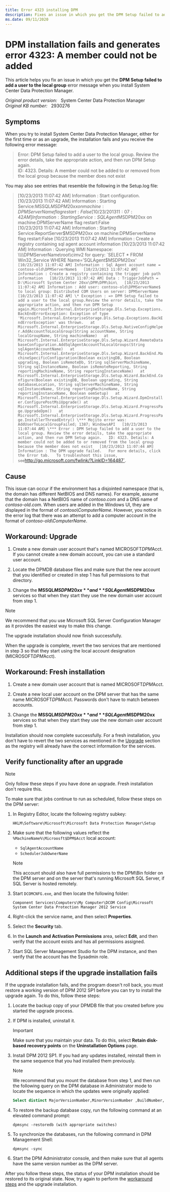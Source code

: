 ```yaml
---
title: Error 4323 installing DPM
description: Fixes an issue in which you get the DPM Setup failed to add a user to the local group error message when you install System Center 2012 R2 Data Protection Manager.
ms.date: 09/11/2020
---
```

# DPM installation fails and generates error 4323: A member could not be added

This article helps you fix an issue in which you get the **DPM Setup failed to add a user to the local group** error message when you install System Center Data Protection Manager.

_Original product version:_ &nbsp; System Center Data Protection Manager  
_Original KB number:_ &nbsp; 2930276

## Symptoms

When you try to install System Center Data Protection Manager, either for the first time or as an upgrade, the installation fails and you receive the following error message:

> Error: DPM Setup failed to add a user to the local group. Review the error details, take the appropriate action, and then run DPM Setup again.  
> ID: 4323. Details: A member could not be added to or removed from the local group because the member does not exist

You may also see entries that resemble the following in the Setup.log file:

> [10/23/2013 11:07:42 AM] Information : Start configuration.  
> [10/23/2013 11:07:42 AM] Information : Starting Service:MSSQL$MSDPM20xx on machine:DPMServerName flag restart:False  
> [10/23/2013 11:07:42 AM] Information : Starting Service:SQLAgent$MSDPM20xx on machine:DPMServerName flag restart:False  
> [10/23/2013 11:07:42 AM] Information : Starting Service:ReportServer$MSDPM20xx on machine:DPMServerName flag restart:False  
> [10/23/2013 11:07:42 AM] Information : Create a registry containing sql agent account information  
> [10/23/2013 11:07:42 AM] Information : Querying WMI Namespace: \\\\DPMServerName\root\cimv2 for query: `SELECT * FROM Win32_Service WHERE Name='SQLAgent$MSDPM20xx'`  
> [10/23/2013 11:07:42 AM] Information : Sql Agent account name = contoso-old\DPMServerName$  
> [10/23/2013 11:07:42 AM] Information : Create a registry containing the trigger job path information  
> [10/23/2013 11:07:42 AM] Data : TriggerJobPath = D:\Microsoft System Center 20xx\DPM\DPM\bin\  
> [10/23/2013 11:07:42 AM] Information : Add user: contoso-old\DPMServerName$ to local group: Distributed COM Users on server: DPMServerName  
> [10/23/2013 11:07:42 AM] \* Exception : => DPM Setup failed to add a user to the local group.Review the error details, take the appropriate action, and then run DPM Setup again.Microsoft.Internal.EnterpriseStorage.Dls.Setup.Exceptions.BackEndErrorException: Exception of type 'Microsoft.Internal.EnterpriseStorage.Dls.Setup.Exceptions.BackEndErrorException' was thrown.  
> at Microsoft.Internal.EnterpriseStorage.Dls.Setup.NativeConfigHelper.AddAccountToLocalGroup(String accountName, String localGroupName, String machineName)  
> at Microsoft.Internal.EnterpriseStorage.Dls.Setup.Wizard.RemoteDatabaseConfiguration.AddSqlAgentAccountToLocalGroups(String sqlAgentAccountName)  
> at Microsoft.Internal.EnterpriseStorage.Dls.Setup.Wizard.BackEnd.MachineSpecificConfiguration(Boolean existingDB, Boolean upgrading, Boolean isRemoteDb, String sqlServerMachineName, String sqlInstanceName, Boolean isRemoteReporting, String reportingMachineName, String reportingInstanceName)  
> at Microsoft.Internal.EnterpriseStorage.Dls.Setup.Wizard.BackEnd.Configure(Boolean existingDB, Boolean upgrading, String databaseLocation, String sqlServerMachineName, String sqlInstanceName, String reportingMachineName, String reportingInstanceName, Boolean oemSetup)  
> at Microsoft.Internal.EnterpriseStorage.Dls.Setup.Wizard.DpmInstaller.ConfigurePostMsiUpgrade()
at Microsoft.Internal.EnterpriseStorage.Dls.Setup.Wizard.ProgressPage.UpgradeDpm()  
> at Microsoft.Internal.EnterpriseStorage.Dls.Setup.Wizard.ProgressPage.InstallerThreadEntry()
\*** Mojito error was: AddUserToLocalGroupFailed; 1387; WindowsAPI  
> [10/23/2013 11:07:44 AM] \*** Error : DPM Setup failed to add a user to the local group. Review the error details, take the appropriate action, and then run DPM Setup again.  
> ID: 4323. Details: A member could not be added to or removed from the local group because the member does not exist  
> [10/23/2013 11:07:44 AM] Information : The DPM upgrade failed.  
> For more details, click the Error tab.  
> To troubleshoot this issue, see `http://go.microsoft.com/fwlink/?LinkID=164487`.

## Cause

This issue can occur if the environment has a disjointed namespace (that is, the domain has different NetBIOS and DNS names). For example, assume that the domain has a NetBIOS name of *contoso.com* and a DNS name of *contoso-old.com*. When users are added in the Windows UI, they are displayed in the format of *contoso\ComputerName*. However, you notice in the error log that there was an attempt to add a computer account in the format of *contoso-old\ComputerName*.

## Workaround: Upgrade

1. Create a new domain user account that's named MICROSOFT$DPM$Acct. If you cannot create a new domain account, you can use a standard user account.

2. Locate the DPMDB database files and make sure that the new account that you identified or created in step 1 has full permissions to that directory.

3. Change the **MSSQL$MSDPM20xx** and **SQLAgent$MSDPM20xx** services so that when they start they use the new domain user account from step 1.

> [!NOTE]
> We recommend that you use Microsoft SQL Server Configuration Manager as it provides the easiest way to make this change.

The upgrade installation should now finish successfully.

When the upgrade is complete, revert the two services that are mentioned in step 3 so that they start using the local account designation (MICROSOFT$DPM$Acct).

## Workaround: Fresh installation

1. Create a new domain user account that is named MICROSOFT$DPM$Acct.

2. Create a new local user account on the DPM server that has the same name MICROSOFT$DPM$Acct. Passwords don't have to match between accounts.

3. Change the **MSSQL$MSDPM20xx** and **SQLAgent$MSDPM20xx** services so that when they start they use the new domain user account from step 1.

Installation should now complete successfully. For a fresh installation, you don't have to revert the two services as mentioned in the [Upgrade](#workaround-upgrade) section as the registry will already have the correct information for the services.

## Verify functionality after an upgrade

> [!NOTE]
> Only follow these steps if you have done an upgrade. Fresh installation don't require this.

To make sure that jobs continue to run as scheduled, follow these steps on the DPM server:

1. In Registry Editor, locate the following registry subkey:

    `HKLM\Software\Microsoft\Microsoft Data Protection Manager\Setup`

2. Make sure that the following values reflect the `%MachineName%\Microosft$DPM$Acct` local account:

    - `SqlAgentAccountName`
    - `SchedulerJobOwnerName`

    > [!NOTE]
    > This account should also have full permissions to the DPM\Bin folder on the DPM server and on the server that's running Microsoft SQL Server, if SQL Server is hosted remotely.

3. Start `DCOMCNFG.exe`, and then locate the following folder:

    `Component Services\Computers\My Computer\DCOM Config\Microsoft System Center Data Protection Manager 2012 Service`

4. Right-click the service name, and then select **Properties**.
5. Select the **Security** tab.
6. In the **Launch and Activation Permissions** area, select **Edit**, and then verify that the account exists and has all permissions assigned.
7. Start SQL Server Management Studio for the DPM instance, and then verify that the account has the Sysadmin role.

## Additional steps if the upgrade installation fails

If the upgrade installation fails, and the program doesn't roll back, you must restore a working version of DPM 2012 SP1 before you can try to install the upgrade again. To do this, follow these steps:

1. Locate the backup copy of your DPMDB file that you created before you started the upgrade process.
2. If DPM is installed, uninstall it.

    > [!IMPORTANT]
    > Make sure that you maintain your data. To do this, select **Retain disk-based recovery points** on the **Uninstallation Options** page.

3. Install DPM 2012 SP1. If you had any updates installed, reinstall them in the same sequence that you had installed them previously.

    > [!NOTE]
    > We recommend that you mount the database from step 1, and then run the following query on the DPM database in Administrator mode to locate the sequence in which the updates were originally applied:

    ```sql
    Select distinct MajorVersionNumber,MinorVersionNumber ,BuildNumber, FileName FROM [DPMDB].[dbo].[tbl_AM_AgentPatch] where MajorVersionNumber = 4 and MinorVersionNumber =1 order by BuildNumber desc
    ```

4. To restore the backup database copy, run the following command at an elevated command prompt:

    ```console
    dpmsync -restoredb (with appropriate switches)
    ```

5. To synchronize the databases, run the following command in DPM Management Shell:

    ```console
    dpmsync -sync
    ```  

6. Start the DPM Administrator console, and then make sure that all agents have the same version number as the DPM server.

After you follow these steps, the status of your DPM installation should be restored to its original state. Now, try again to perform the [workaround steps](#workaround-upgrade) and the upgrade installation.
